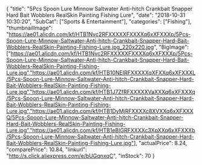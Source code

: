 {
	"title": "5Pcs Spoon Lure Minnow Saltwater Anti-hitch Crankbait Snapper Hard Bait Wobblers RealSkin Painting Fishing Lure",
	"date": "2018-10-31 10:30:20",
	"SubCat": ["Sports & Entertainment"],
	"categories": ["Fishing"],
	"thumbnailImage": "https://ae01.alicdn.com/kf/HTB1Nvc2RFXXXXXFXXXXq6xXFXXXp/5Pcs-Spoon-Lure-Minnow-Saltwater-Anti-hitch-Crankbait-Snapper-Hard-Bait-Wobblers-RealSkin-Painting-Fishing-Lure.jpg_220x220.jpg",
	"BigImage": ["https://ae01.alicdn.com/kf/HTB1Nvc2RFXXXXXFXXXXq6xXFXXXp/5Pcs-Spoon-Lure-Minnow-Saltwater-Anti-hitch-Crankbait-Snapper-Hard-Bait-Wobblers-RealSkin-Painting-Fishing-Lure.jpg","https://ae01.alicdn.com/kf/HTB10NEIRFXXXXXqXFXXq6xXFXXXL/5Pcs-Spoon-Lure-Minnow-Saltwater-Anti-hitch-Crankbait-Snapper-Hard-Bait-Wobblers-RealSkin-Painting-Fishing-Lure.jpg","https://ae01.alicdn.com/kf/HTB1J7ZfRFXXXXXVaXXXq6xXFXXXq/5Pcs-Spoon-Lure-Minnow-Saltwater-Anti-hitch-Crankbait-Snapper-Hard-Bait-Wobblers-RealSkin-Painting-Fishing-Lure.jpg","https://ae01.alicdn.com/kf/HTB1DyMjRFXXXXc8XVXXq6xXFXXXQ/5Pcs-Spoon-Lure-Minnow-Saltwater-Anti-hitch-Crankbait-Snapper-Hard-Bait-Wobblers-RealSkin-Painting-Fishing-Lure.jpg","https://ae01.alicdn.com/kf/HTB1eBIGRFXXXXc3XpXXq6xXFXXXb/5Pcs-Spoon-Lure-Minnow-Saltwater-Anti-hitch-Crankbait-Snapper-Hard-Bait-Wobblers-RealSkin-Painting-Fishing-Lure.jpg"],
	"actualPrice": 8.24,
	"comparePrice": 10.84,
	"linkurl": "http://s.click.aliexpress.com/e/bUGqnxqC",
	"inStock": 70
}
